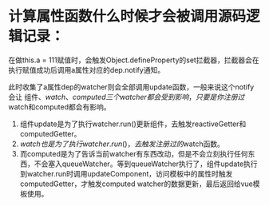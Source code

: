 # 计算属性函数什么时候才会被调用源码逻辑记录：

在做this.a = 111赋值时，会触发Object.defineProperty的set拦截器，拦截器会在执行赋值成功后调用a属性对应的dep.notify通知。

此时收集了a属性dep的watcher则会全部调用update函数，一般来说这个notify会让 组件、$watch、computed三个watcher都会受到影响，只要是你注册过$watch和computed都会有影响。

1. 组件update是为了执行watcher.run()更新组件，去触发reactiveGetter和computedGetter。
2. $watch也是为了执行watcher.run()，去触发注册过的$watch函数。
3. 而computed是为了告诉当前watcher有东西改动，但是不会立刻执行任何东西，不会塞入queueWatcher。等到queueWatcher执行了，组件update执行到watcher.run时调用updateComponent，访问模板中的属性时触发computedGetter，才触发computed watcher的数据更新，最后返回给vue模板使用。